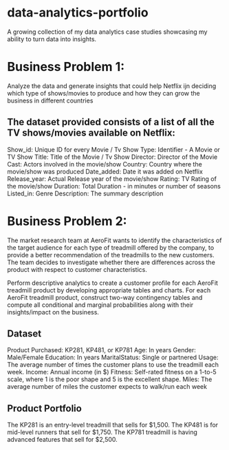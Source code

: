 # data-analytics-portfolio
A growing collection of my data analytics case studies showcasing my ability to turn data into insights.
# Business Problem 1:
Analyze the data and generate insights that could help Netflix ijn deciding which type of shows/movies to produce and how they can grow the business in different countries
## The dataset provided consists of a list of all the TV shows/movies available on Netflix:
Show_id: Unique ID for every Movie / Tv Show
Type: Identifier - A Movie or TV Show
Title: Title of the Movie / Tv Show
Director: Director of the Movie
Cast: Actors involved in the movie/show
Country: Country where the movie/show was produced
Date_added: Date it was added on Netflix
Release_year: Actual Release year of the movie/show
Rating: TV Rating of the movie/show
Duration: Total Duration - in minutes or number of seasons
Listed_in: Genre
Description: The summary description

# Business Problem 2:
The market research team at AeroFit wants to identify the characteristics of the target audience for each type of treadmill offered by the company, to provide a better recommendation of the treadmills to the new customers. The team decides to investigate whether there are differences across the product with respect to customer characteristics.

  Perform descriptive analytics to create a customer profile for each AeroFit treadmill product by developing appropriate tables and charts.
  For each AeroFit treadmill product, construct two-way contingency tables and compute all conditional and marginal probabilities along with their insights/impact on the business.
## Dataset
  Product Purchased:	KP281, KP481, or KP781
  Age:	In years
  Gender:	Male/Female
  Education:	In years
  MaritalStatus:	Single or partnered
  Usage:	The average number of times the customer plans to use the treadmill each week.
  Income:	Annual income (in $)
  Fitness:	Self-rated fitness on a 1-to-5 scale, where 1 is the poor shape and 5 is the excellent shape.
  Miles:	The average number of miles the customer expects to walk/run each week

## Product Portfolio
The KP281 is an entry-level treadmill that sells for $1,500.
The KP481 is for mid-level runners that sell for $1,750.
The KP781 treadmill is having advanced features that sell for $2,500.
